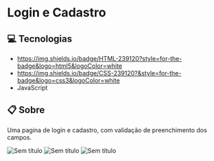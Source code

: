 # Login e Cadastro
 
## 💻 Tecnologias
  - https://img.shields.io/badge/HTML-239120?style=for-the-badge&logo=html5&logoColor=white
  - https://img.shields.io/badge/CSS-239120?&style=for-the-badge&logo=css3&logoColor=white
  - JavaScript
 
## 📋 Sobre
 Uma pagina de login e cadastro, com validação de preenchimento dos campos.
 

![Sem título](https://user-images.githubusercontent.com/71149968/115446196-d4d0c800-a1e4-11eb-82f2-2249ed31f1ab.png)
![Sem título](https://user-images.githubusercontent.com/71149968/115446270-f29e2d00-a1e4-11eb-8159-cdf5d97aa09c.png)
![Sem título](https://user-images.githubusercontent.com/71149968/116179314-1c73ba00-a6e5-11eb-8919-ff28fffd2fdd.png)

